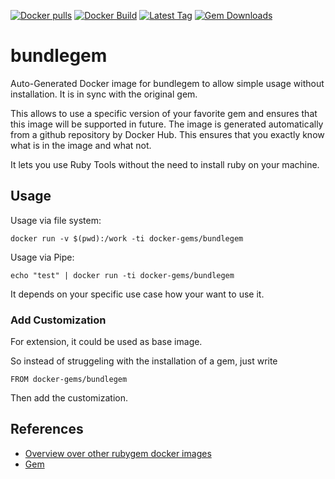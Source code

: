 [![Docker pulls](https://img.shields.io/docker/pulls/rubygem/bundlegem.svg)](https://hub.docker.com/r/rubygem/bundlegem/)
[![Docker Build](https://img.shields.io/docker/automated/rubygem/bundlegem.svg)](https://hub.docker.com/r/rubygem/bundlegem/)
[![Latest Tag](https://img.shields.io/github/tag/docker-rubygem/bundlegem.svg)](https://hub.docker.com/r/rubygem/bundlegem/)
[![Gem Downloads](https://img.shields.io/gem/dt/bundlegem.svg)](https://rubygems.org/gems/bundlegem/)
# bundlegem

Auto-Generated Docker image for bundlegem to allow simple usage without installation.
It is in sync with the original gem.

This allows to use a specific version of your favorite gem and ensures that this image will be supported in future.
The image is generated automatically from a github repository by Docker Hub.
This ensures that you exactly know what is in the image and what not.

It lets you use Ruby Tools without the need to install ruby on your machine.

## Usage

Usage via file system:

`docker run -v $(pwd):/work -ti docker-gems/bundlegem`

Usage via Pipe:

`echo "test" | docker run -ti docker-gems/bundlegem`

It depends on your specific use case how your want to use it.

### Add Customization

For extension, it could be used as base image.

So instead of struggeling with the installation of a gem, just write

`FROM docker-gems/bundlegem`

Then add the customization.

## References

 - [Overview over other rubygem docker images](https://github.com/thinkbot/docker-rubygem)
 - [Gem](https://rubygems.org/gems/bundlegem/)
